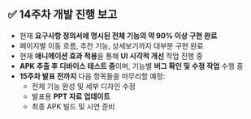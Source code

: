 ## ✅ 14주차 개발 진행 보고

- 현재 **요구사항 정의서에 명시된 전체 기능의 약 90% 이상 구현 완료**
- 페이지별 이동 흐름, 추천 기능, 상세보기까지 대부분 구현 완료
- 현재 **애니메이션 효과 적용**을 통해 **UI 시각적 개선** 작업 진행 중
- **APK 추출 후 디바이스 테스트 중**이며, 기능별 **버그 확인 및 수정 작업** 수행 중
- **15주차 발표 전까지** 다음 항목들을 마무리할 예정:
  - 전체 기능 완성 및 세부 디자인 수정
  - 발표용 **PPT 자료 업데이트**
  - 최종 APK 빌드 및 시연 준비
